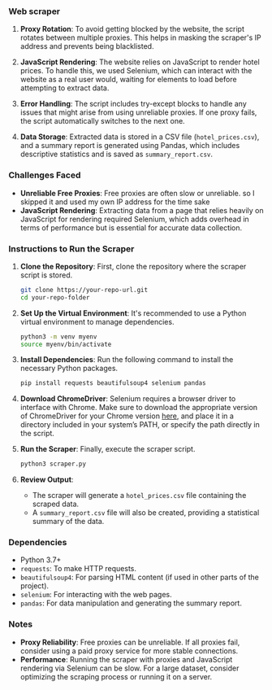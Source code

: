 ### Web scraper


1. **Proxy Rotation**: To avoid getting blocked by the website, the script rotates between multiple proxies. This helps in masking the scraper's IP address and prevents being blacklisted.

2. **JavaScript Rendering**: The website relies on JavaScript to render hotel prices. To handle this, we used Selenium, which can interact with the website as a real user would, waiting for elements to load before attempting to extract data.

3. **Error Handling**: The script includes try-except blocks to handle any issues that might arise from using unreliable proxies. If one proxy fails, the script automatically switches to the next one.

4. **Data Storage**: Extracted data is stored in a CSV file (`hotel_prices.csv`), and a summary report is generated using Pandas, which includes descriptive statistics and is saved as `summary_report.csv`.

### Challenges Faced

- **Unreliable Free Proxies**: Free proxies are often slow or unreliable. so I skipped it and used my own IP address for the time sake
- **JavaScript Rendering**: Extracting data from a page that relies heavily on JavaScript for rendering required Selenium, which adds overhead in terms of performance but is essential for accurate data collection.

### Instructions to Run the Scraper

1. **Clone the Repository**: First, clone the repository where the scraper script is stored.
   ```bash
   git clone https://your-repo-url.git
   cd your-repo-folder
   ```

2. **Set Up the Virtual Environment**: It's recommended to use a Python virtual environment to manage dependencies.
   ```bash
   python3 -m venv myenv
   source myenv/bin/activate
   ```

3. **Install Dependencies**: Run the following command to install the necessary Python packages.
   ```bash
   pip install requests beautifulsoup4 selenium pandas
   ```

4. **Download ChromeDriver**: Selenium requires a browser driver to interface with Chrome. Make sure to download the appropriate version of ChromeDriver for your Chrome version [here](https://sites.google.com/a/chromium.org/chromedriver/downloads), and place it in a directory included in your system’s PATH, or specify the path directly in the script.

5. **Run the Scraper**: Finally, execute the scraper script.
   ```bash
   python3 scraper.py
   ```

6. **Review Output**:
   - The scraper will generate a `hotel_prices.csv` file containing the scraped data.
   - A `summary_report.csv` file will also be created, providing a statistical summary of the data.

### Dependencies

- Python 3.7+
- `requests`: To make HTTP requests.
- `beautifulsoup4`: For parsing HTML content (if used in other parts of the project).
- `selenium`: For interacting with the web pages.
- `pandas`: For data manipulation and generating the summary report.

### Notes

- **Proxy Reliability**: Free proxies can be unreliable. If all proxies fail, consider using a paid proxy service for more stable connections.
- **Performance**: Running the scraper with proxies and JavaScript rendering via Selenium can be slow. For a large dataset, consider optimizing the scraping process or running it on a server.
